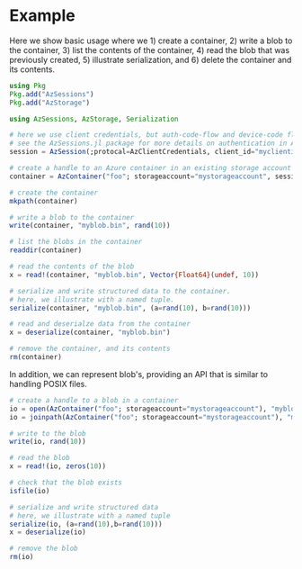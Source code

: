 # Example

Here we show basic usage where we 1) create a container, 2) write a blob to the container, 3) list the contents of the container, 4) read the blob that was previously created, 5) illustrate serialization, and 6) delete the container and its contents.

```julia
using Pkg
Pkg.add("AzSessions")
Pkg.add("AzStorage")

using AzSessions, AzStorage, Serialization

# here we use client credentials, but auth-code-flow and device-code flow (etc.) are also available.
# see the AzSessions.jl package for more details on authentication in Azure.
session = AzSession(;protocal=AzClientCredentials, client_id="myclientid", client_secret="verysecret", resource="https://storage.azure.com/")

# create a handle to an Azure container in an existing storage account
container = AzContainer("foo"; storageaccount="mystorageaccount", session=session)

# create the container
mkpath(container)

# write a blob to the container
write(container, "myblob.bin", rand(10))

# list the blobs in the container
readdir(container)

# read the contents of the blob
x = read!(container, "myblob.bin", Vector{Float64}(undef, 10))

# serialize and write structured data to the container.
# here, we illustrate with a named tuple.
serialize(container, "myblob.bin", (a=rand(10), b=rand(10)))

# read and deserialze data from the container
x = deserialize(container, "myblob.bin")

# remove the container, and its contents
rm(container)
```

In addition, we can represent blob's, providing an API that is similar to handling POSIX files.

```julia
# create a handle to a blob in a container
io = open(AzContainer("foo"; storageaccount="mystorageaccount"), "myblob.bin")
io = joinpath(AzContainer("foo"; storageaccount="mystorageaccount"), "myblob.bin") # this is equivalent to the previous line.

# write to the blob
write(io, rand(10))

# read the blob
x = read!(io, zeros(10))

# check that the blob exists
isfile(io)

# serialize and write structured data
# here, we illustrate with a named tuple
serialize(io, (a=rand(10),b=rand(10)))
x = deserialize(io)

# remove the blob
rm(io)
```
